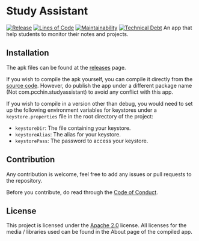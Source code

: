 # Study Assistant
[![Release](https://badgen.net/github/release/Paxtan-Development/study-assistant/stable)](https://github.com/Paxtan-Development/study-assistant/releases)
[![Lines of Code](https://badgen.net/codeclimate/loc/Paxtan-Development/study-assistant)](/)
[![Maintainability](https://api.codeclimate.com/v1/badges/97cf7ed9b1087dbd5e75/maintainability)](https://codeclimate.com/github/Paxtan-Development/study-assistant/maintainability)
[![Technical Debt](https://badgen.net/codeclimate/tech-debt/Paxtan-Development/study-assistant)](https://codeclimate.com/github/Paxtan-Development/study-assistant/)
An app that help students to monitor their notes and projects.

## Installation
The apk files can be found at the [releases](https://github.com/Paxtan-Development/study-assistant/releases) page.

If you wish to compile the apk yourself, you can compile it directly from the [source code](https://github.com/Paxtan-Development/study-assistant/releases).
However, do publish the app under a different package name (Not com.pcchin.studyassistant) to avoid any conflict with this app.

If you wish to compile in a version other than debug, you would need to set up the following environment variables for keystores under a `keystore.properties` file in the root directory of the project:
- `keystoreDir`: The file containing your keystore.
- `keystoreAlias`: The alias for your keystore.
- `keystorePass`: The password to access your keystore.

## Contribution
Any contribution is welcome, feel free to add any issues or pull requests to the repository.

Before you contribute, do read through the [Code of Conduct](/CODE_OF_CONDUCT.md).

## License
This project is licensed under the [Apache 2.0](https://www.apache.org/licenses/LICENSE-2.0) license. All licenses for the media / libraries used can be found in the About page of the compiled app.